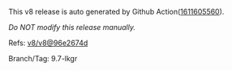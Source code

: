 This v8 release is auto generated by Github Action([1611605560][2]).

_Do NOT modify this release manually._

Refs: [v8/v8@96e2674d][1]

Branch/Tag: 9.7-lkgr

[1]: https://github.com/v8/v8/tree/96e2674d6126c2ae64d44024aaa7968c853ac4a2
[2]: https://github.com/Tencent/Hippy/actions/runs/1611605560